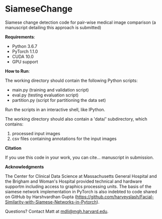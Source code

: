 # SiameseChange

Siamese change detection code for pair-wise medical image comparison (a manuscript detailing this approach is submitted)

**Requirements**: 
- Python 3.6.7
- PyTorch 1.1.0
- CUDA 10.0
- GPU support

**How to Run**:

The working directory should contain the following Python scripts:

- main.py (training and validation script)
- eval.py (testing evaluation script)
- partition.py (script for partitioning the data set)

Run the scripts in an interactive shell, like IPython.

The working directory should also contain a 'data/' subdirectory, which contains:

1. processed input images 
2. csv files containing annotations for the input images

**Citation**

If you use this code in your work, you can cite... manuscript in submission.

**Acknowledgments**

The Center for Clinical Data Science at Massachusetts General Hospital and the Brigham and Woman's Hospital provided technical and hardware supportm including access to graphics processing units. The basis of the siamese network implementation in PyTorch is also indebted to code shared on GitHub by Harshvardhan Gupta (https://github.com/harveyslash/Facial-Similarity-with-Siamese-Networks-in-Pytorch).

Questions? Contact Matt at mdli@mgh.harvard.edu.



